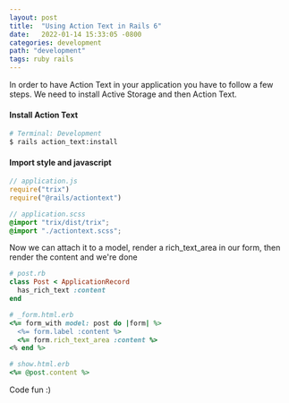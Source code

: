 ```yaml
---
layout: post
title:  "Using Action Text in Rails 6"
date:   2022-01-14 15:33:05 -0800
categories: development
path: "development"
tags: ruby rails
---
```

In order to have Action Text in your application you have to follow a few steps. We need to install Active Storage and then Action Text.

#### Install Action Text
```sh
# Terminal: Development
$ rails action_text:install
```

#### Import style and javascript
```js
// application.js
require("trix")
require("@rails/actiontext")
```

```scss
// application.scss
@import "trix/dist/trix";
@import "./actiontext.scss";
```
Now we can attach it to a model, render a rich_text_area in our form, then render the content and we're done
```ruby
# post.rb
class Post < ApplicationRecord
  has_rich_text :content
end
```

```ruby
# _form.html.erb
<%= form_with model: post do |form| %>
  <%= form.label :content %>
  <%= form.rich_text_area :content %>
<% end %>
```

```ruby
# show.html.erb
<%= @post.content %>
```

Code fun :)